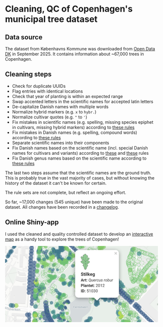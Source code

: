 # Cleaning, QC of Copenhagen's municipal tree dataset

## Data source

The dataset from Københavns Kommune was downloaded from [Open Data DK](https://www.opendata.dk/city-of-copenhagen/trae-basis-kommunale-traeer) in September 2025. It contains information about ~67,000 trees in Copenhagen.

## Cleaning steps

- Check for duplicate UUIDs
- Flag entries with identical locations
- Check that year of planting is within an expected range
- Swap accented letters in the scientific names for accepted latin letters
- De-capitalize Danish names with multiple words
- Normalize hybrid markers (e.g. `x` to `hybr.`)
- Normalize cultivar quotes (e.g. `"` to `'`)
- Fix mistakes in scientific names (e.g. spelling, missing species epiphet in cultivars, missing hybrid markers) according to [these rules](rules/latin_regex.csv)
- Fix mistakes in Danish names (e.g. spelling, compound words) according to [these rules](rules/da_regex.csv)
- Separate scientific names into their components
- Fix Danish names based on the scientific name (incl. special Danish names for cultivars and variants) according to [these](rules/latin_da_map.csv) and [these](rules/latin_da_map_malus.csv) rules
- Fix Danish genus names based on the scientific name according to [these rules](rules/genus_dict.csv)


The last two steps assume that the scientific names are the ground truth. This is probably true in the vast majority of cases, but without knowing the history of the dataset it can't be known for certain.

The rule sets are not complete, but reflect an ongoing effort.

So far, ~17,000 changes (545 unique) have been made to the original dataset. All changes have been recorded in a [changelog](output/).


## Online Shiny-app

I used the cleaned and quality controlled dataset to develop an [interactive map](https://ktbaek.shinyapps.io/treemap_basic/) as a handy tool to explore the trees of Copenhagen!

![App image](app_screenshot.png)
